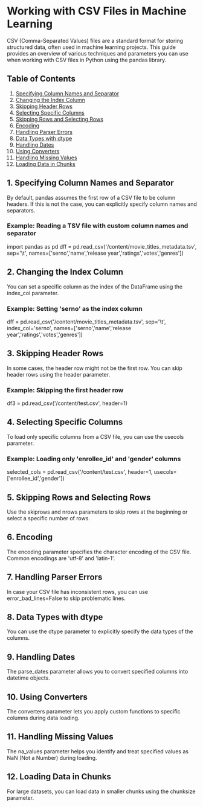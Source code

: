 # Working with CSV Files in Machine Learning

CSV (Comma-Separated Values) files are a standard format for storing structured data, often used in machine learning projects. This guide provides an overview of various techniques and parameters you can use when working with CSV files in Python using the pandas library.

## Table of Contents

1. [Specifying Column Names and Separator](#specifying-column-names-and-separator)
2. [Changing the Index Column](#changing-the-index-column)
3. [Skipping Header Rows](#skipping-header-rows)
4. [Selecting Specific Columns](#selecting-specific-columns)
5. [Skipping Rows and Selecting Rows](#skipping-rows-and-selecting-rows)
6. [Encoding](#encoding)
7. [Handling Parser Errors](#handling-parser-errors)
8. [Data Types with dtype](#data-types-with-dtype)
9. [Handling Dates](#handling-dates)
10. [Using Converters](#using-converters)
11. [Handling Missing Values](#handling-missing-values)
12. [Loading Data in Chunks](#loading-data-in-chunks)

## 1. Specifying Column Names and Separator

By default, pandas assumes the first row of a CSV file to be column headers. If this is not the case, you can explicitly specify column names and separators.
### Example: Reading a TSV file with custom column names and separator

import pandas as pd
dff = pd.read_csv('/content/movie_titles_metadata.tsv', sep='\t', names=['serno','name','release year','ratings','votes','genres'])

## 2. Changing the Index Column
You can set a specific column as the index of the DataFrame using the index_col parameter.
### Example: Setting 'serno' as the index column

dff = pd.read_csv('/content/movie_titles_metadata.tsv', sep='\t', index_col='serno', names=['serno','name','release year','ratings','votes','genres'])

## 3. Skipping Header Rows
In some cases, the header row might not be the first row. You can skip header rows using the header parameter.
### Example: Skipping the first header row

df3 = pd.read_csv('/content/test.csv', header=1)

## 4. Selecting Specific Columns
To load only specific columns from a CSV file, you can use the usecols parameter.
### Example: Loading only 'enrollee_id' and 'gender' columns

selected_cols = pd.read_csv('/content/test.csv', header=1, usecols=['enrollee_id','gender'])

## 5. Skipping Rows and Selecting Rows
Use the skiprows and nrows parameters to skip rows at the beginning or select a specific number of rows.

## 6. Encoding
The encoding parameter specifies the character encoding of the CSV file. Common encodings are 'utf-8' and 'latin-1'.

## 7. Handling Parser Errors
In case your CSV file has inconsistent rows, you can use error_bad_lines=False to skip problematic lines.

## 8. Data Types with dtype
You can use the dtype parameter to explicitly specify the data types of the columns.

## 9. Handling Dates
The parse_dates parameter allows you to convert specified columns into datetime objects.

## 10. Using Converters
The converters parameter lets you apply custom functions to specific columns during data loading.

## 11. Handling Missing Values
The na_values parameter helps you identify and treat specified values as NaN (Not a Number) during loading.

## 12. Loading Data in Chunks
For large datasets, you can load data in smaller chunks using the chunksize parameter.
